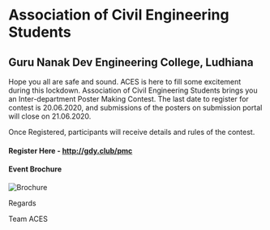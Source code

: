 # Association of Civil Engineering Students
## Guru Nanak Dev Engineering College, Ludhiana

Hope you all are safe and sound. ACES is here to fill some excitement during this lockdown. 
Association of Civil Engineering Students brings you an Inter-department Poster Making Contest.
The last date to register for contest is 20.06.2020, and submissions of the posters on submission
portal will close on 21.06.2020.

Once Registered, participants will receive details and rules of the contest. 

#### Register Here - http://gdy.club/pmc

#### Event Brochure

![Brochure](civil-gne.github.io/PMC_ACES/Brochure_PMC.jpg)

Regards

Team ACES

